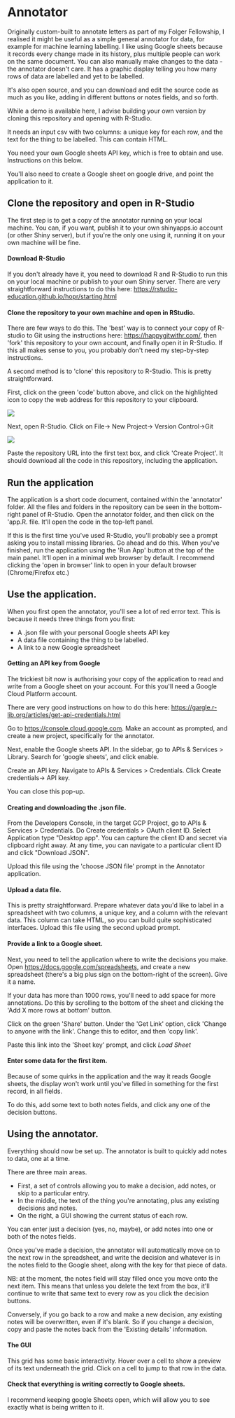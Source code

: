# Annotator

Originally custom-built to annotate letters as part of my Folger Fellowship, I realised it might be useful as a simple general annotator for data, for example for machine learning labelling. I like using Google sheets because it records every change made in its history, plus multiple people can work on the same document. You can also manually make changes to the data - the annotator doesn't care. It has a graphic display telling you how many rows of data are labelled and yet to be labelled.

It's also open source, and you can download and edit the source code as much as you like, adding in different buttons or notes fields, and so forth.

While a demo is available here, I advise building your own version by cloning this repository and opening with R-Studio.

It needs an input csv with two columns: a unique key for each row, and the text for the thing to be labelled. This can contain HTML.

You need your own Google sheets API key, which is free to obtain and use. Instructions on this below.

You'll also need to create a Google sheet on google drive, and point the application to it.

## Clone the repository and open in R-Studio

The first step is to get a copy of the annotator running on your local machine. You can, if you want, publish it to your own shinyapps.io account (or other Shiny server), but if you're the only one using it, running it on your own machine will be fine.

#### Download R-Studio

If you don't already have it, you need to download R and R-Studio to run this on your local machine or publish to your own Shiny server. There are very straightforward instructions to do this here: <https://rstudio-education.github.io/hopr/starting.html>

#### Clone the repository to your own machine and open in RStudio.

There are few ways to do this. The 'best' way is to connect your copy of R-studio to Git using the instructions here: <https://happygitwithr.com/>, then 'fork' this repository to your own account, and finally open it in R-Studio. If this all makes sense to you, you probably don't need my step-by-step instructions.

A second method is to 'clone' this repository to R-Studio. This is pretty straightforward.

First, click on the green 'code' button above, and click on the highlighted icon to copy the web address for this repository to your clipboard.

![](clone.png)

Next, open R-Studio. Click on File-\> New Project-\> Version Control-\>Git

![](git.png)

Paste the repository URL into the first text box, and click 'Create Project'. It should download all the code in this repository, including the application.

## Run the application

The application is a short code document, contained within the 'annotator' folder. All the files and folders in the repository can be seen in the bottom-right panel of R-Studio. Open the annotator folder, and then click on the 'app.R. file. It'll open the code in the top-left panel.

If this is the first time you've used R-Studio, you'll probably see a prompt asking you to install missing libraries. Go ahead and do this. When you've finished, run the application using the 'Run App' button at the top of the main panel. It'll open in a minimal web browser by default. I recommend clicking the 'open in browser' link to open in your default browser (Chrome/Firefox etc.)

## Use the application.

When you first open the annotator, you'll see a lot of red error text. This is because it needs three things from you first:

-   A .json file with your personal Google sheets API key
-   A data file containing the thing to be labelled.
-   A link to a new Google spreadsheet

#### Getting an API key from Google

The trickiest bit now is authorising your copy of the application to read and write from a Google sheet on your account. For this you'll need a Google Cloud Platform account.

There are very good instructions on how to do this here: <https://gargle.r-lib.org/articles/get-api-credentials.html>

Go to <https://console.cloud.google.com>. Make an account as prompted, and create a new project, specifically for the annotator.

Next, enable the Google sheets API. In the sidebar, go to APIs & Services \> Library. Search for 'google sheets', and click enable.

Create an API key. Navigate to APIs & Services \> Credentials. Click Create credentials-\> API key.

You can close this pop-up.

#### Creating and downloading the .json file.

From the Developers Console, in the target GCP Project, go to APIs & Services \> Credentials. Do Create credentials \> OAuth client ID. Select Application type "Desktop app". You can capture the client ID and secret via clipboard right away. At any time, you can navigate to a particular client ID and click "Download JSON".

Upload this file using the 'choose JSON file' prompt in the Annotator application.

#### Upload a data file.

This is pretty straightforward. Prepare whatever data you'd like to label in a spreadsheet with two columns, a unique key, and a column with the relevant data. This column can take HTML, so you can build quite sophisticated interfaces. Upload this file using the second upload prompt.

#### Provide a link to a Google sheet.

Next, you need to tell the application where to write the decisions you make. Open <https://docs.google.com/spreadsheets>, and create a new spreadsheet (there's a big plus sign on the bottom-right of the screen). Give it a name.

If your data has more than 1000 rows, you'll need to add space for more annotations. Do this by scrolling to the bottom of the sheet and clicking the 'Add X more rows at bottom' button.

Click on the green 'Share' button. Under the 'Get Link' option, click 'Change to anyone with the link'. Change this to editor, and then 'copy link'.

Paste this link into the 'Sheet key' prompt, and click *Load Sheet*

#### Enter some data for the first item.

Because of some quirks in the application and the way it reads Google sheets, the display won't work until you've filled in something for the first record, in all fields.

To do this, add some text to both notes fields, and click any one of the decision buttons. 

## Using the annotator.

Everything should now be set up. The annotator is built to quickly add notes to data, one at a time. 

There are three main areas. 

* First, a set of controls allowing you to make a decision, add notes, or skip to a particular entry.
* In the middle, the text of the thing you're annotating, plus any existing decisions and notes. 
* On the right, a GUI showing the current status of each row. 

You can enter just a decision (yes, no, maybe), or add notes into one or both of the notes fields. 

Once you've made a decision, the annotator will automatically move on to the next row in the spreadsheet, and write the decision and whatever is in the notes field to the Google sheet, along with the key for that piece of data. 

NB: at the moment, the notes field will stay filled once you move onto the next item. This means that unless you delete the text from the box, it'll continue to write that same text to every row as you click the decision buttons. 

Conversely, if you go back to a row and make a new decision, any existing notes will be overwritten, even if it's blank. So if you change a decision, copy and paste the notes back from the 'Existing details' information. 

#### The GUI

This grid has some basic interactivity. Hover over a cell to show a preview of its text underneath the grid. Click on a cell to jump to that row in the data. 

#### Check that everything is writing correctly to Google sheets.

I recommend keeping google Sheets open, which will allow you to see exactly what is being written to it.




